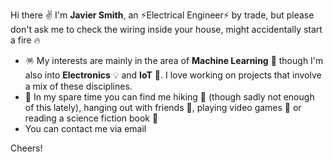 Hi there ✌️ I'm **Javier Smith**, an ⚡Electrical Engineer⚡ by trade, but please don't ask me to check the wiring inside your house, 
might accidentally start a fire 🔥

- 🪅 My interests are mainly in the area of **Machine Learning** 📠 though I'm also into **Electronics** 💡 and **IoT** 🔗. I love working on projects that
involve a mix of these disciplines.
- 🥏 In my spare time you can find me hiking 🥾 (though sadly not enough of this lately), hanging out with friends 🍺, playing video games 👾 or reading a science fiction book 📖
- You can contact me via email

Cheers!

<!---
jsmithdlc/jsmithdlc is a ✨ special ✨ repository because its `README.md` (this file) appears on your GitHub profile.
You can click the Preview link to take a look at your changes.
--->
